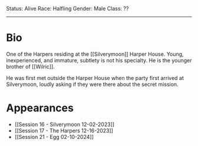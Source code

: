 Status: Alive
Race: Halfling
Gender: Male
Class: ??

---
# Bio
 
 One of the Harpers residing at the [[Silverymoon]] Harper House. Young, inexperienced, and immature, subtlety is not his specialty. He is the younger brother of [[Wilric]].
 
 He was first met outside the Harper House when the party first arrived at Silverymoon, loudly asking if they were there about the secret mission.

# Appearances

- [[Session 16 - Silverymoon 12-02-2023]]
- [[Session 17 - The Harpers 12-16-2023]]
- [[Session 21 - Egg 02-10-2024]]
